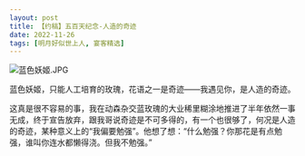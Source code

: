 ```yaml
---
layout: post
title: 【约稿】五百天纪念-人造的奇迹
date: 2022-11-26
tags: [明月好似世上人, 宴客精选]
---
```


![蓝色妖姬.JPG](https://s2.loli.net/2022/12/02/l2qgcHmKyLTjFzO.jpg)

蓝色妖姬，只能人工培育的玫瑰，花语之一是奇迹——我遇见你，是人造的奇迹。

这真是很不容易的事，我在动森杂交蓝玫瑰的大业稀里糊涂地推进了半年依然一事无成，终于宣告放弃，跟我哥说奇迹是不可多得的，有一个也很够了，何况是人造的奇迹，某种意义上的“我偏要勉强”。他想了想：“什么勉强？你那花是有点勉强，谁叫你连水都懒得浇。但我不勉强。”